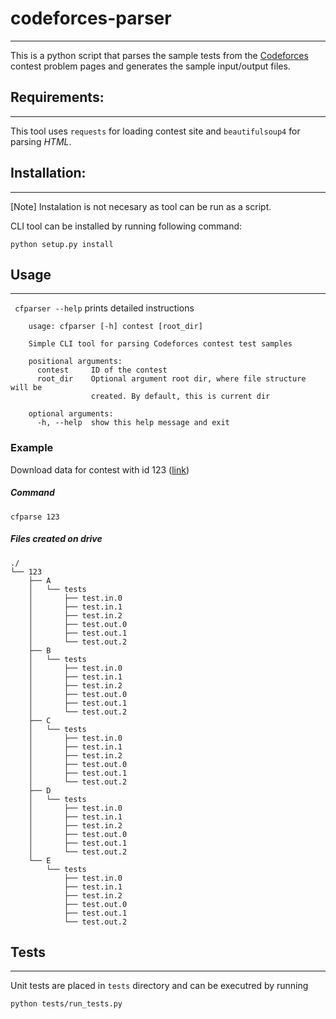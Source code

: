 # codeforces-parser
-------
This is a python script that parses the sample tests from the [Codeforces](http://codeforces.com/) contest problem pages and generates the sample input/output files.

## Requirements:
-------------
This tool uses `requests` for loading contest site and `beautifulsoup4` for parsing *HTML*.

## Installation:
-------------
[Note] Instalation is not necesary as tool can be run as a script.

CLI tool can be installed by running following command:
```
python setup.py install
```

## Usage
------
``` cfparser --help``` prints detailed instructions
```
    usage: cfparser [-h] contest [root_dir]

    Simple CLI tool for parsing Codeforces contest test samples

    positional arguments:
      contest     ID of the contest
      root_dir    Optional argument root dir, where file structure will be
                  created. By default, this is current dir

    optional arguments:
      -h, --help  show this help message and exit
```

### Example
Download data for contest with id 123 ([link](http://codeforces.com/contest/123))
##### Command
```
cfparse 123
```
##### Files created on drive
```
./
└── 123
    ├── A
    │   └── tests
    │       ├── test.in.0
    │       ├── test.in.1
    │       ├── test.in.2
    │       ├── test.out.0
    │       ├── test.out.1
    │       └── test.out.2
    ├── B
    │   └── tests
    │       ├── test.in.0
    │       ├── test.in.1
    │       ├── test.in.2
    │       ├── test.out.0
    │       ├── test.out.1
    │       └── test.out.2
    ├── C
    │   └── tests
    │       ├── test.in.0
    │       ├── test.in.1
    │       ├── test.in.2
    │       ├── test.out.0
    │       ├── test.out.1
    │       └── test.out.2
    ├── D
    │   └── tests
    │       ├── test.in.0
    │       ├── test.in.1
    │       ├── test.in.2
    │       ├── test.out.0
    │       ├── test.out.1
    │       └── test.out.2
    └── E
        └── tests
            ├── test.in.0
            ├── test.in.1
            ├── test.in.2
            ├── test.out.0
            ├── test.out.1
            └── test.out.2
```

## Tests
------
Unit tests are placed in `tests` directory and can be executred by running
```
python tests/run_tests.py
```
